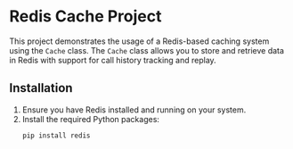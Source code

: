 # Redis Cache Project

This project demonstrates the usage of a Redis-based caching system using the `Cache` class. The `Cache` class allows you to store and retrieve data in Redis with support for call history tracking and replay.

## Installation

1. Ensure you have Redis installed and running on your system.
2. Install the required Python packages:
   ```bash
   pip install redis